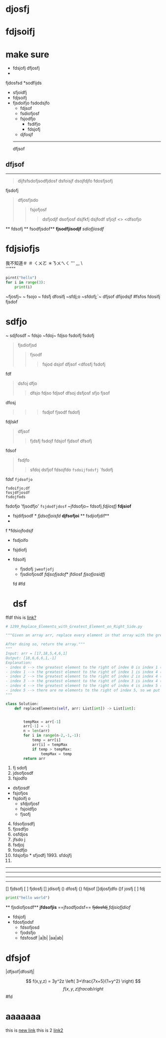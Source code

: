 # djosfj

# fdjsoifj

# make sure 
* fdsjofj
dfjosfj
*
fjdosfsd
*sodfijds
* sfjoidfj
* fdjsoifj
* fjsdoifjo
    fsdodsjfo
    * fdjsof
    * fsdiofjosf
    * fsjodfjo
        * fsdifjo
        * fdsjofj
    * djfosjf
    ---
    dfjsof
## dfjsof
---
> dijfsfsdofjsodfjdosf
dsfoisjf
dsojfdjfo
fdosfjsofj

fjsdofj
>dfjosfjsdo
>>fsjofjosf
>>>dsfjodjf
>dsofjosf
>dsjfkfj
>>dsjfodf
>>sfjojf
<<fdsjfsodfj>>
<dfsofjo
>
** fdsofj
** fsodfjsdof** 
**fjsodfjisodjf**
*sdiofjiosdf*
# fdjsiofjs

我不知道＃
＃ ㄑㄨㄛ
＊ㄋㄨㄟㄑ
'''
,,,
\\\
'''"""
```py
pirnt("hello")
for i in range(3):
    print(i)
```
~fjosfj~
~ fsojo ~
fdsfj
dfosifj
~sfdj;o
~sfdofj;`~
dfjsof
dfijodsjf
#fsfos
fdosifj
fjsdof
# sdfjo
~ sdjfosdf ~
fdsjo
~fdoj~
fdjso
fsdoifj
fsdofj
> fjsdiofjsd
>>fjsodf
>>>fsjod
dsjof
dfjsof
<dfosfj
> fsdofj

fdf
>dsfoj
dfjo
>>dfsjo
>fdjso
fdjsof
>dfsoj
>dsfjosf
>>sfjo
>fjsof
>
dfosj
>>>fsdjof
>>fjsodf
>fsdofj
>
fdjlskf
>dfjsof
>>fjdsfj
>fsdojf
>>fdsjof
>fjdsof
>dfsofj

fdsof
>fsdjfo
>>sfdoj
>dsfjof
>fdsojfdo
` fsdoijfodsfj `
`fsdofj

fdsf
`fjdsofjo`
```
fsdoifjo;df
fosjdfjosdf
fsdojfods
```

fsdofjo
'fjsodfjo'
`fsjdodfjdosf`
~jfdsofjo~
fdsofj
*fdjiosfj*
**fdjsiof**
* fsjdifjsodf *
*fjdsofjoisfd*
**djfsofjoi**
** fsdjiofjdif**
*
f
*fdsiojfodsjf
* fsdjoifo
* fsjdiofj
* fdsoifj
    * fjsdofj
    `jweofjofj`
    * fjsdiofjosdf
    _fdjsofjsdof_* jfdiosf
    *fjsofjosidfj*

    fd
    #fd 
    # dsf
ffdf
this is [link?](https://github.com/linyao0409/leetcode_practice/blob/main/leetcode/1299_Replace_Elements_with_Greatest_Element_on_Right_Side.py)
```py
# 1299_Replace_Elements_with_Greatest_Element_on_Right_Side.py

"""Given an array arr, replace every element in that array with the greatest element among the elements to its right, and replace the last element with -1.

After doing so, return the array."""
"""
Input: arr = [17,18,5,4,6,1]
Output: [18,6,6,6,1,-1]
Explanation: 
- index 0 --> the greatest element to the right of index 0 is index 1 (18).
- index 1 --> the greatest element to the right of index 1 is index 4 (6).
- index 2 --> the greatest element to the right of index 2 is index 4 (6).
- index 3 --> the greatest element to the right of index 3 is index 4 (6).
- index 4 --> the greatest element to the right of index 4 is index 5 (1).
- index 5 --> there are no elements to the right of index 5, so we put -1.
"""

class Solution:
    def replaceElements(self, arr: List[int]) -> List[int]:


        tempMax = arr[-1]
        arr[-1] = -1
        n = len(arr)
        for i in range(n-2,-1,-1):
            temp = arr[i]
            arr[i] = tempMax
            if temp > tempMax:
                tempMax = temp 
        return arr
```
1. fj sdofj
2. jdsofjosdf 
3. fsjodfo
* dsfjosdf
* fsjofjos
* fsjdoifj o
    * sfdjofjosf
    * fsjoidfjo
    * fjsofj
4. fdsofjosdfj
5. fjosdfjo
6. osfdjos
1. jfsdo j
1. fsdjoj
9. fosdfjo
11. fdsjofjo
\* sfjodfj
1993\. sfdojfj
2.
* * *
---
***
- - - 
[] fjdsofj
[ ] fjdosfj
[] jdisofj
() dfosfj
{} fdjsof
[]djosfjdfo
()f josfj
[ ] fdj
```py
print("hello world")

```
** fjsdiofjosdf**
**jfdsofjis**
==jfsodfjodsf==
~~fjdosfdj~~
*fdjsiofjdiof*
- fdsjofj
- fdosfjodsf
    - fdsofjosd
    * fjodsfjo
    - fdsfosdf
|a|b|
|aa|ab|
# dfsjof
|dfjsof|dfosifj|


$$ f(x,y,z) = 3y^2z \left( 3+\frac{7x+5}{1+y^2} \right) $$
$$ f(x,y,z) frac{{a}{b}/right} $$
#fd

# aaaaaaa






this is [new link](https://github.com/linyao0409/leetcode_practice/blob/main/leetcode/1051_Height_Checker.py)
this is 2 [link2](test.py)
